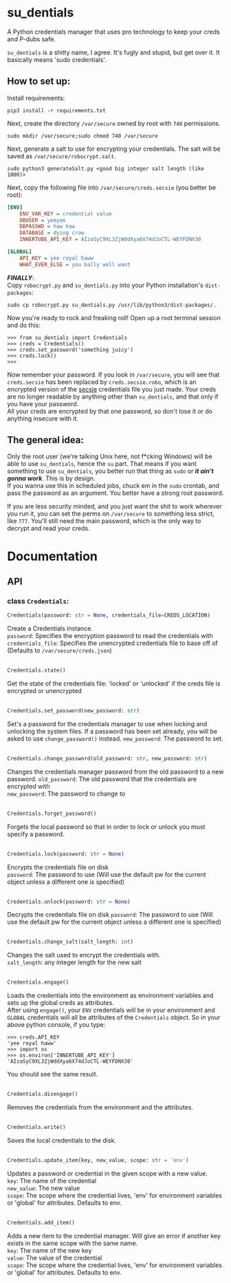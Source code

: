 # su_dentials
A Python credentials manager that uses pro technology to keep your creds and P-dubs safe.

`su_dentials` is a shitty name, I agree. It's fugly and stupid, but get over it. It basically means 'sudo credentials'.


## How to set up:
Install requirements:
```console
pip3 install -r requirements.txt
```
Next, create the directory `/var/secure` owned by root with `740` permissions.
```console
sudo mkdir /var/secure;sudo chmod 740 /var/secure
```
Next, generate a salt to use for encrypting your credentials.
The salt will be saved as `/var/secure/robocrypt.salt`.
```console
sudo python3 generateSalt.py <good big integer salt length (like 1000)>
```
Next, copy the following file into `/var/secure/creds.secsie` (you better be root):
```ini
[ENV]
	ENV_VAR_KEY = credential value
	DBUSER = yeeyee
	DBPASSWD = haw haw
	DATABASE = dying crow
	INNERTUBE_API_KEY = AIzaSyC9XL3ZjWddXya6X74dJoCTL-WEYFDNX30

[GLOBAL]
	API_KEY = yee royal haww
	WHAT_EVER_ELSE = you bally well want
```
***FINALLY***:  
Copy `robocrypt.py` and `su_dentials.py` into your Python installation's `dist-packages`:
```console
sudo cp robocrypt.py su_dentials.py /usr/lib/python3/dist-packages/.
```
Now you're ready to rock and freaking roll! Open up a root terminal session and do this:
```pycon
>>> from su_dentials import Credentials
>>> creds = Credentials()
>>> creds.set_password('something juicy')
>>> creds.lock()
>>>
```
Now remember your password. If you look in `/var/secure`, you will see that `creds.secsie` has been replaced by `creds.secsie.robo`, which is an encrypted version of the [secsie](https://github.com/noahbroyles/secsie-conf) credentials file you just made.
Your creds are no longer readable by anything other than `su_dentials`, and that only if you have your password.  
All your creds are encrypted by that one password, so don't lose it or do anything insecure with it.

## The general idea:
Only the root user (we're talking Unix here, not f*cking Windows) will be able to use `su_dentials`, hence the `su` part. That means if you want something to use `su_dentials`, 
you better run that thing as `sudo` or ***it ain't gonna work***. This is by design.  
If you wanna use this in scheduled jobs, chuck em in the `sudo` crontab, and pass the password as an argument. You better have a strong root password.

If you are less security minded, and you just want the shit to work wherever you run it, you can set the perms on `/var/secure` to something less strict, like `777`. You'll still need the main password, which is the only way to decrypt and read your creds.

# Documentation
## API
### class `Credentials`:
```python
Credentials(password: str = None, credentials_file=CREDS_LOCATION)
```
Create a Credentials instance.  
`password`: Specifies the encryption password to read the credentials with  
`credentials_file`: Specifies the unencrypted credentials file to base off of (Defaults to `/var/secure/creds.json`)
<br>
<br>
```python
Credentials.state()
```
Get the state of the credentials file: 'locked' or 'unlocked' if the creds file is encrypted or unencrypted
<br>
<br>
```python
Credentials.set_password(new_password: str)
```
Set's a password for the credentials manager to use when locking and unlocking the system files.
If a password has been set already, you will be asked to use `change_password()` instead.
`new_password`: The password to set.
<br>
<br>
```python
Credentials.change_password(old_password: str, new_password: str)
```
Changes the credentials manager password from the old password to a new password.
`old_password`: The old password that the credentials are encrypted with  
`new_password`: The password to change to
<br>
<br>
```python
Credentials.forget_password()
```
Forgets the local password so that in order to lock or unlock you must specify a password.
<br>
<br>
```python
Credentials.lock(password: str = None)
```
Encrypts the credentials file on disk  
`password`: The password to use (Will use the default pw for the current object unless a different one is specified)
<br>
<br>
```python
Credentials.unlock(password: str = None)
```
Decrypts the credentials file on disk
`password`: The password to use (Will use the default pw for the current object unless a different one is specified)
<br>
<br>
```python
Credentials.change_salt(salt_length: int)
```
Changes the salt used to encrypt the credentials with.  
`salt_length`: any integer length for the new salt
<br>
<br>
```python
Credentials.engage()
```
Loads the credentials into the environment as environment variables and sets up the global creds as attributes.  
After using `engage()`, your `ENV` credentials will be in your environment and `GLOBAL` credentials will all be attributes of the `Credentials` object. So in your above python console, if you type:
```pycon
>>> creds.API_KEY
'yee royal haww'
>>> import os
>>> os.environ['INNERTUBE_API_KEY']
'AIzaSyC9XL3ZjWddXya6X74dJoCTL-WEYFDNX30'
```
You should see the same result.
<br>
<br>
```python
Credentials.disengage()
```
Removes the credentials from the environment and the attributes.
<br>
<br>
```python
Credentials.write()
```
Saves the local credentials to the disk.
<br>
<br>
```python
Credentials.update_item(key, new_value, scope: str = 'env')
```
Updates a password or credential in the given scope with a new value.  
`key`: The name of the credential  
`new_value`: The new value  
`scope`: The scope where the credential lives, 'env' for environment variables or 'global' for attributes. Defaults to env.
<br>
<br>
```python
Credentials.add_item()
```
Adds a new item to the credential manager. Will give an error if another key exists in the same scope with the same name.  
`key`: The name of the new key  
`value`: The value of the credential  
`scope`: The scope where the credential lives, 'env' for environment variables or 'global' for attributes. Defaults to env.  